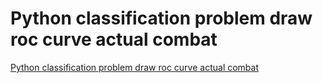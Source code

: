 # Python classification problem draw roc curve actual combat
[Python classification problem draw roc curve actual combat](https://aiwithcloud.com/2022/09/15/python_classification_problem_draw_roc_curve_actual_combat/)